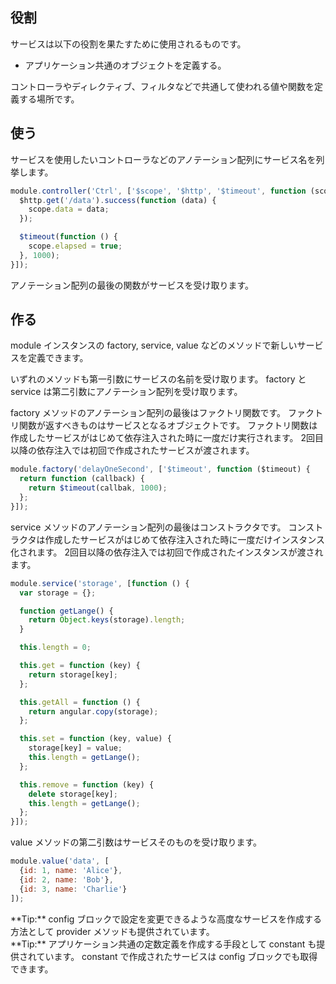 ## 役割
サービスは以下の役割を果たすために使用されるものです。

* アプリケーション共通のオブジェクトを定義する。

コントローラやディレクティブ、フィルタなどで共通して使われる値や関数を定義する場所です。

## 使う
サービスを使用したいコントローラなどのアノテーション配列にサービス名を列挙します。

```javascript
module.controller('Ctrl', ['$scope', '$http', '$timeout', function (scope, $http, $timeout) {
  $http.get('/data').success(function (data) {
    scope.data = data;
  });

  $timeout(function () {
    scope.elapsed = true;
  }, 1000);
}]);
```

アノテーション配列の最後の関数がサービスを受け取ります。

## 作る
module インスタンスの factory, service, value などのメソッドで新しいサービスを定義できます。

いずれのメソッドも第一引数にサービスの名前を受け取ります。
factory と service は第二引数にアノテーション配列を受け取ります。

factory メソッドのアノテーション配列の最後はファクトリ関数です。
ファクトリ関数が返すべきものはサービスとなるオブジェクトです。
ファクトリ関数は作成したサービスがはじめて依存注入された時に一度だけ実行されます。
2回目以降の依存注入では初回で作成されたサービスが渡されます。

```javascript
module.factory('delayOneSecond', ['$timeout', function ($timeout) {
  return function (callback) {
    return $timeout(callbak, 1000);
  };
}]);
```

service メソッドのアノテーション配列の最後はコンストラクタです。
コンストラクタは作成したサービスがはじめて依存注入された時に一度だけインスタンス化されます。
2回目以降の依存注入では初回で作成されたインスタンスが渡されます。

```javascript
module.service('storage', [function () {
  var storage = {};

  function getLange() {
    return Object.keys(storage).length;
  }

  this.length = 0;

  this.get = function (key) {
    return storage[key];
  };

  this.getAll = function () {
    return angular.copy(storage);
  };

  this.set = function (key, value) {
    storage[key] = value;
    this.length = getLange();
  };

  this.remove = function (key) {
    delete storage[key];
    this.length = getLange();
  };
}]);
```

value メソッドの第二引数はサービスそのものを受け取ります。

```javascript
module.value('data', [
  {id: 1, name: 'Alice'},
  {id: 2, name: 'Bob'},
  {id: 3, name: 'Charlie'}
]);
```

<div class="alert alert-info">
**Tip:**
config ブロックで設定を変更できるような高度なサービスを作成する方法として provider メソッドも提供されています。
</div>

<div class="alert alert-info">
**Tip:**
アプリケーション共通の定数定義を作成する手段として constant も提供されています。
constant で作成されたサービスは config ブロックでも取得できます。
</div>

<div preview="article.examples.example" size="340"></div>
